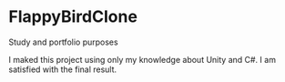 # FlappyBirdClone
Study and portfolio purposes

I maked this project using only my knowledge about Unity and C#. I am satisfied with the final result.
